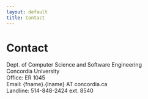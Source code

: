 ```yaml
---
layout: default
title: Contact
---
```


# Contact

Dept. of Computer Science and Software Engineering  
Concordia University  
Office: ER 1045  
Email: {fname}.{lname} AT concordia.ca  
Landline: 514-848-2424 ext. 8540  
